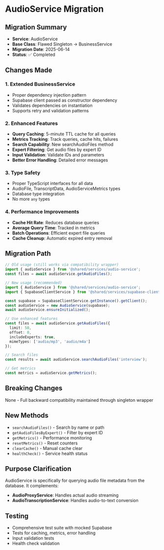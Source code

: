 # AudioService Migration

## Migration Summary
- **Service**: AudioService
- **Base Class**: Flawed Singleton → BusinessService
- **Migration Date**: 2025-06-14
- **Status**: ✅ Completed

## Changes Made

### 1. Extended BusinessService
- Proper dependency injection pattern
- Supabase client passed as constructor dependency
- Validates dependencies on instantiation
- Supports retry and validation patterns

### 2. Enhanced Features
- **Query Caching**: 5-minute TTL cache for all queries
- **Metrics Tracking**: Track queries, cache hits, failures
- **Search Capability**: New searchAudioFiles method
- **Expert Filtering**: Get audio files by expert ID
- **Input Validation**: Validate IDs and parameters
- **Better Error Handling**: Detailed error messages

### 3. Type Safety
- Proper TypeScript interfaces for all data
- AudioFile, TranscriptData, AudioServiceMetrics types
- Database type integration
- No more `any` types

### 4. Performance Improvements
- **Cache Hit Rate**: Reduces database queries
- **Average Query Time**: Tracked in metrics
- **Batch Operations**: Efficient expert file queries
- **Cache Cleanup**: Automatic expired entry removal

## Migration Path

```typescript
// Old usage (still works via compatibility wrapper)
import { audioService } from '@shared/services/audio-service';
const files = await audioService.getAudioFiles();

// New usage (recommended)
import { AudioService } from '@shared/services/audio-service';
import { SupabaseClientService } from '@shared/services/supabase-client';

const supabase = SupabaseClientService.getInstance().getClient();
const audioService = new AudioService(supabase);
await audioService.ensureInitialized();

// Use enhanced features
const files = await audioService.getAudioFiles({
  limit: 50,
  offset: 0,
  includeExperts: true,
  mimeTypes: ['audio/mp3', 'audio/m4a']
});

// Search files
const results = await audioService.searchAudioFiles('interview');

// Get metrics
const metrics = audioService.getMetrics();
```

## Breaking Changes
None - Full backward compatibility maintained through singleton wrapper

## New Methods
- `searchAudioFiles()` - Search by name or path
- `getAudioFilesByExpert()` - Filter by expert ID
- `getMetrics()` - Performance monitoring
- `resetMetrics()` - Reset counters
- `clearCache()` - Manual cache clear
- `healthCheck()` - Service health status

## Purpose Clarification
AudioService is specifically for querying audio file metadata from the database. It complements:
- **AudioProxyService**: Handles actual audio streaming
- **AudioTranscriptionService**: Handles audio-to-text conversion

## Testing
- Comprehensive test suite with mocked Supabase
- Tests for caching, metrics, error handling
- Input validation tests
- Health check validation